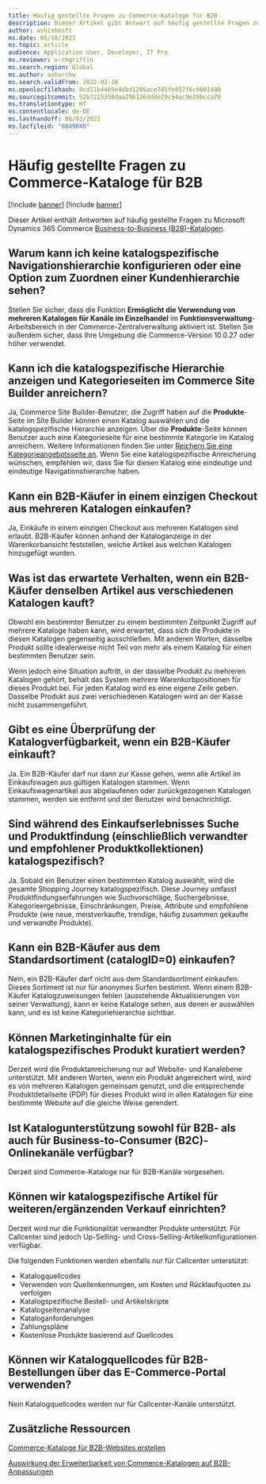 ```yaml
---
title: Häufig gestellte Fragen zu Commerce-Kataloge für B2B
description: Dieser Artikel gibt Antwort auf häufig gestellte Fragen zur Microsoft Dynamics 365 Commerce-Katalogen.
author: ashishmsft
ms.date: 05/18/2022
ms.topic: article
audience: Application User, Developer, IT Pro
ms.reviewer: v-chgriffin
ms.search.region: Global
ms.author: asharchw
ms.search.validFrom: 2022-02-28
ms.openlocfilehash: 0cd11b4469e4dbd1205ace785fe857f6c6001480
ms.sourcegitcommit: 52b7225350daa29b1263d8e29c54ac9e20bcca70
ms.translationtype: HT
ms.contentlocale: de-DE
ms.lasthandoff: 06/03/2022
ms.locfileid: "8849040"
---
```

# <a name="commerce-catalogs-for-b2b-faq"></a>Häufig gestellte Fragen zu Commerce-Kataloge für B2B

[!include [banner](includes/banner.md)]
[!include [banner](includes/preview-banner.md)]

Dieser Artikel enthält Antworten auf häufig gestellte Fragen zu Microsoft Dynamics 365 Commerce [Business-to-Business (B2B)-Katalogen](catalogs-b2b-sites.md).

## <a name="why-cant-i-configure-a-catalog-specific-navigation-hierarchy-or-see-an-option-to-associate-a-customer-hierarchy"></a>Warum kann ich keine katalogspezifische Navigationshierarchie konfigurieren oder eine Option zum Zuordnen einer Kundenhierarchie sehen?

Stellen Sie sicher, dass die Funktion **Ermöglicht die Verwendung von mehreren Katalogen für Kanäle im Einzelhandel** im **Funktionsverwaltung**-Arbeitsbereich in der Commerce-Zentralverwaltung aktiviert ist. Stellen Sie außerdem sicher, dass Ihre Umgebung die Commerce-Version 10.0.27 oder höher verwendet.

## <a name="can-i-view-the-catalog-specific-hierarchy-and-enrich-category-pages-in-commerce-site-builder"></a>Kann ich die katalogspezifische Hierarchie anzeigen und Kategorieseiten im Commerce Site Builder anreichern?

Ja, Commerce Site Builder-Benutzer, die Zugriff haben auf die **Produkte**-Seite im Site Builder können einen Katalog auswählen und die katalogspezifische Hierarchie anzeigen. Über die **Produkte**-Seite können Benutzer auch eine Kategorieseite für eine bestimmte Kategorie im Katalog anreichern. Weitere Informationen finden Sie unter [Reichern Sie eine Kategorieangebotsseite an](enrich-category-page.md). Wenn Sie eine katalogspezifische Anreicherung wünschen, empfehlen wir, dass Sie für diesen Katalog eine eindeutige und eindeutige Navigationshierarchie haben.

## <a name="can-a-b2b-shopper-purchase-from-multiple-catalogs-in-a-single-checkout"></a>Kann ein B2B-Käufer in einem einzigen Checkout aus mehreren Katalogen einkaufen?

Ja, Einkäufe in einem einzigen Checkout aus mehreren Katalogen sind erlaubt. B2B-Käufer können anhand der Kataloganzeige in der Warenkorbansicht feststellen, welche Artikel aus welchen Katalogen hinzugefügt wurden.

## <a name="if-a-b2b-shopper-purchases-the-same-item-from-different-catalogs-what-is-the-expected-behavior"></a>Was ist das erwartete Verhalten, wenn ein B2B-Käufer denselben Artikel aus verschiedenen Katalogen kauft?

Obwohl ein bestimmter Benutzer zu einem bestimmten Zeitpunkt Zugriff auf mehrere Kataloge haben kann, wird erwartet, dass sich die Produkte in diesen Katalogen gegenseitig ausschließen. Mit anderen Worten, dasselbe Produkt sollte idealerweise nicht Teil von mehr als einem Katalog für einen bestimmten Benutzer sein.

Wenn jedoch eine Situation auftritt, in der dasselbe Produkt zu mehreren Katalogen gehört, behält das System mehrere Warenkorbpositionen für dieses Produkt bei. Für jeden Katalog wird es eine eigene Zeile geben. Dasselbe Produkt aus zwei verschiedenen Katalogen wird an der Kasse nicht zusammengeführt.

## <a name="when-a-b2b-shopper-is-shopping-is-there-any-validation-for-catalog-availability"></a>Gibt es eine Überprüfung der Katalogverfügbarkeit, wenn ein B2B-Käufer einkauft?

Ja. Ein B2B-Käufer darf nur dann zur Kasse gehen, wenn alle Artikel im Einkaufswagen aus gültigen Katalogen stammen. Wenn Einkaufswagenartikel aus abgelaufenen oder zurückgezogenen Katalogen stammen, werden sie entfernt und der Benutzer wird benachrichtigt.

## <a name="during-the-shopping-experience-are-search-and-product-discovery-including-related-and-recommended-product-collections-catalog-specific"></a>Sind während des Einkaufserlebnisses Suche und Produktfindung (einschließlich verwandter und empfohlener Produktkollektionen) katalogspezifisch?

Ja. Sobald ein Benutzer einen bestimmten Katalog auswählt, wird die gesamte Shopping Journey katalogspezifisch. Diese Journey umfasst Produktfindungserfahrungen wie Suchvorschläge, Suchergebnisse, Kategorieergebnisse, Einschränkungen, Preise, Attribute und empfohlene Produkte (wie neue, meistverkaufte, trendige, häufig zusammen gekaufte und verwandte Produkte).

## <a name="can-a-b2b-shopper-purchase-from-the-default-assortment-catalogid0"></a>Kann ein B2B-Käufer aus dem Standardsortiment (catalogID=0) einkaufen?

Nein, ein B2B-Käufer darf nicht aus dem Standardsortiment einkaufen. Dieses Sortiment ist nur für anonymes Surfen bestimmt. Wenn einem B2B-Käufer Katalogzuweisungen fehlen (ausstehende Aktualisierungen von seiner Verwaltung), kann er keine Kataloge sehen, aus denen er auswählen kann, und es ist keine Kategoriehierarchie sichtbar.

## <a name="can-marketing-content-be-curated-for-a-product-that-is-specific-to-a-catalog"></a>Können Marketinginhalte für ein katalogspezifisches Produkt kuratiert werden?

Derzeit wird die Produktanreicherung nur auf Website- und Kanalebene unterstützt. Mit anderen Worten, wenn ein Produkt angereichert wird, wird es von mehreren Katalogen gemeinsam genutzt, und die entsprechende Produktdetailseite (PDP) für dieses Produkt wird in allen Katalogen für eine bestimmte Website auf die gleiche Weise gerendert.

## <a name="is-catalog-support-available-for-both-b2b-and-business-to-consumer-b2c-online-channels"></a>Ist Katalogunterstützung sowohl für B2B- als auch für Business-to-Consumer (B2C)-Onlinekanäle verfügbar?

Derzeit sind Commerce-Kataloge nur für B2B-Kanäle vorgesehen.

## <a name="can-we-set-up-catalog-specific-upsellcross-sell-items"></a>Können wir katalogspezifische Artikel für weiteren/ergänzenden Verkauf einrichten?

Derzeit wird nur die Funktionalität verwandter Produkte unterstützt. Für Callcenter sind jedoch Up-Selling- und Cross-Selling-Artikelkonfigurationen verfügbar.

Die folgenden Funktionen werden ebenfalls nur für Callcenter unterstützt:

- Katalogquellcodes
- Verwenden von Quellenkennungen, um Kosten und Rücklaufquoten zu verfolgen
- Katalogspezifische Bestell- und Artikelskripte
- Katalogseitenanalyse
- Kataloganforderungen
- Zahlungspläne
- Kostenlose Produkte basierend auf Quellcodes

## <a name="can-we-use-catalog-source-codes-for-b2b-orders-through-the-e-commerce-portal"></a>Können wir Katalogquellcodes für B2B-Bestellungen über das E-Commerce-Portal verwenden?

Nein Katalogquellcodes werden nur für Callcenter-Kanäle unterstützt.

## <a name="additional-resources"></a>Zusätzliche Ressourcen

[Commerce-Kataloge für B2B-Websites erstellen](catalogs-b2b-sites.md)

[Auswirkung der Erweiterbarkeit von Commerce-Katalogen auf B2B-Anpassungen](catalogs-b2b-sites-dev.md)
